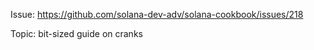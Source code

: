 Issue: https://github.com/solana-dev-adv/solana-cookbook/issues/218

Topic: bit-sized guide on cranks